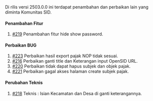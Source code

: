 Di rilis versi 2503.0.0 ini terdapat penambahan dan perbaikan lain yang diminta Komunitas SID.

#### Penambahan Fitur

1. [#219](https://github.com/OpenSID/wiki-pbb/issues/219) Penambahan fitur hide show password.

#### Perbaikan BUG

1. [#223](https://github.com/OpenSID/wiki-pbb/issues/223) Perbaikan hasil export pajak NOP tidak sesuai.
2. [#216](https://github.com/OpenSID/wiki-pbb/issues/216) Perbaikan ganti title dan Keterangan input OpenSID URL.
3. [#220](https://github.com/OpenSID/wiki-pbb/issues/220) Perbaikan tidak dapat hapus subjek dan objek pajak. 
4. [#221](https://github.com/OpenSID/wiki-pbb/issues/221) Perbaikan gagal akses halaman create subjek pajak.

#### Perubahan Teknis

1. [#218](https://github.com/OpenSID/wiki-pbb/issues/218) Teknis : Isian Kecamatan dan Desa di ganti keterangannya.
